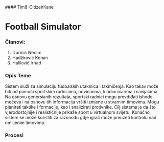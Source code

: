 ﻿﻿#### Tim8-CitizenKane
# Football Simulator

### Članovi:
1. Durmić Nedim
2. Hadžirović Kenan
3. Halilović Irhad

### Opis Teme

Sistem služi za simulaciju fudbalskih utakmica i takmičenja. Kao takav može biti od pomoći sportskim radnicima, novinarima, kladioničarima i navijačima.
Na osnovu genersianih rezultata, sportski radnici mogu prevdiđati ishode mečeva i na osnovu tih informacija vršiti izmjene u stvarnim timovima. Mogu planirati
taktike i formacije, kao i analizirati protivnike. Cilj sistema je da što vjerodostojnije i realističnije prikaže sport u virtualnom svijetu. Konačno,
sistem se može koristiti za razonodu gdje igrač može preuzeti kontrolu nad omiljenim timovima.

### Procesi